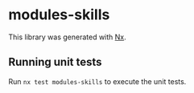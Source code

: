 # modules-skills

This library was generated with [Nx](https://nx.dev).

## Running unit tests

Run `nx test modules-skills` to execute the unit tests.
